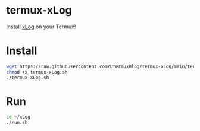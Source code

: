 # termux-xLog
Install [xLog](https://github.com/Crossbell-Box/xLog) on your Termux!

# Install
```bash
wget https://raw.githubusercontent.com/UtermuxBlog/termux-xLog/main/termux-xLog.sh
chmod +x termux-xLog.sh
./termux-xLog.sh
```

# Run
```bash
cd ~/xLog
./run.sh
```
